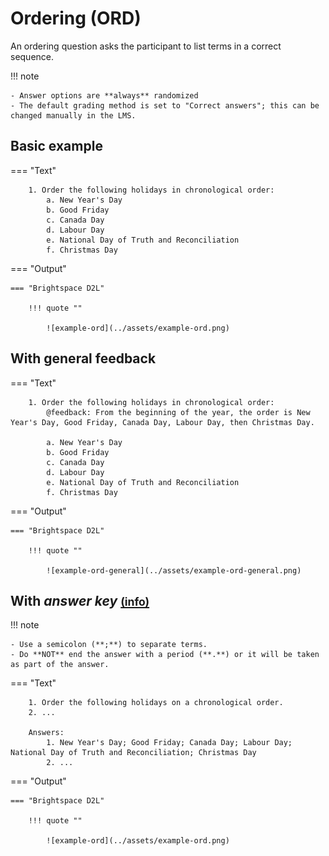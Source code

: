 # Ordering (ORD)

An ordering question asks the participant to list terms in a correct sequence.

!!! note

    - Answer options are **always** randomized
    - The default grading method is set to "Correct answers"; this can be changed manually in the LMS.

## Basic example

=== "Text"

        1. Order the following holidays in chronological order:
            a. New Year's Day
            b. Good Friday
            c. Canada Day
            d. Labour Day
            e. National Day of Truth and Reconciliation
            f. Christmas Day

=== "Output"

    === "Brightspace D2L"

        !!! quote ""

            ![example-ord](../assets/example-ord.png)
<!-- 
    === "Canvas"

        !!! quote ""

            Coming Soon.

    === "Moodle"

        !!! quote ""

            Coming Soon. -->

## With general feedback

=== "Text"

        1. Order the following holidays in chronological order:
            @feedback: From the beginning of the year, the order is New Year's Day, Good Friday, Canada Day, Labour Day, then Christmas Day.

            a. New Year's Day
            b. Good Friday
            c. Canada Day
            d. Labour Day
            e. National Day of Truth and Reconciliation
            f. Christmas Day

=== "Output"

    === "Brightspace D2L"

        !!! quote ""

            ![example-ord-general](../assets/example-ord-general.png)
<!-- 
    === "Canvas"

        !!! quote ""

            Coming Soon.

    === "Moodle"

        !!! quote ""

            Coming Soon. -->

<!-- markdownlint-disable MD033 -->
## With *answer key* [<small markdown>(info)</small>](../additional-info/end-answer-key.md)

!!! note

    - Use a semicolon (**;**) to separate terms.
    - Do **NOT** end the answer with a period (**.**) or it will be taken as part of the answer.

=== "Text"

        1. Order the following holidays on a chronological order.
        2. ...

        Answers:
            1. New Year's Day; Good Friday; Canada Day; Labour Day; National Day of Truth and Reconciliation; Christmas Day
            2. ...

=== "Output"

    === "Brightspace D2L"

        !!! quote ""

            ![example-ord](../assets/example-ord.png)
<!-- 
    === "Canvas"

        !!! quote ""

            Coming Soon.

    === "Moodle"

        !!! quote ""

            Coming Soon. -->

